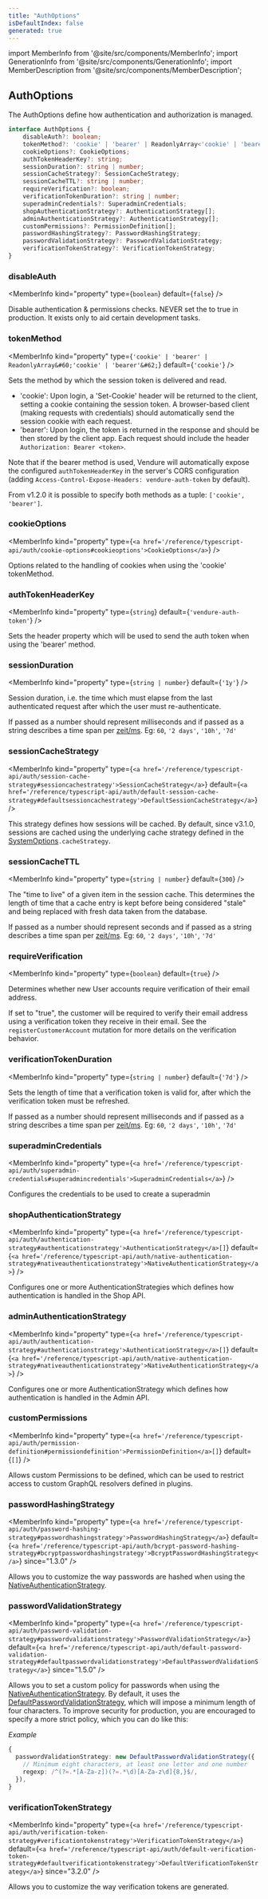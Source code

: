 ```yaml
---
title: "AuthOptions"
isDefaultIndex: false
generated: true
---
```

<!-- This file was generated from the Vendure source. Do not modify. Instead, re-run the "docs:build" script -->
import MemberInfo from '@site/src/components/MemberInfo';
import GenerationInfo from '@site/src/components/GenerationInfo';
import MemberDescription from '@site/src/components/MemberDescription';


## AuthOptions

<GenerationInfo sourceFile="packages/core/src/config/vendure-config.ts" sourceLine="335" packageName="@vendure/core" />

The AuthOptions define how authentication and authorization is managed.

```ts title="Signature"
interface AuthOptions {
    disableAuth?: boolean;
    tokenMethod?: 'cookie' | 'bearer' | ReadonlyArray<'cookie' | 'bearer'>;
    cookieOptions?: CookieOptions;
    authTokenHeaderKey?: string;
    sessionDuration?: string | number;
    sessionCacheStrategy?: SessionCacheStrategy;
    sessionCacheTTL?: string | number;
    requireVerification?: boolean;
    verificationTokenDuration?: string | number;
    superadminCredentials?: SuperadminCredentials;
    shopAuthenticationStrategy?: AuthenticationStrategy[];
    adminAuthenticationStrategy?: AuthenticationStrategy[];
    customPermissions?: PermissionDefinition[];
    passwordHashingStrategy?: PasswordHashingStrategy;
    passwordValidationStrategy?: PasswordValidationStrategy;
    verificationTokenStrategy?: VerificationTokenStrategy;
}
```

<div className="members-wrapper">

### disableAuth

<MemberInfo kind="property" type={`boolean`} default={`false`}   />

Disable authentication & permissions checks.
NEVER set the to true in production. It exists
only to aid certain development tasks.
### tokenMethod

<MemberInfo kind="property" type={`'cookie' | 'bearer' | ReadonlyArray&#60;'cookie' | 'bearer'&#62;`} default={`'cookie'`}   />

Sets the method by which the session token is delivered and read.

* 'cookie': Upon login, a 'Set-Cookie' header will be returned to the client, setting a
  cookie containing the session token. A browser-based client (making requests with credentials)
  should automatically send the session cookie with each request.
* 'bearer': Upon login, the token is returned in the response and should be then stored by the
  client app. Each request should include the header `Authorization: Bearer <token>`.

Note that if the bearer method is used, Vendure will automatically expose the configured
`authTokenHeaderKey` in the server's CORS configuration (adding `Access-Control-Expose-Headers: vendure-auth-token`
by default).

From v1.2.0 it is possible to specify both methods as a tuple: `['cookie', 'bearer']`.
### cookieOptions

<MemberInfo kind="property" type={`<a href='/reference/typescript-api/auth/cookie-options#cookieoptions'>CookieOptions</a>`}   />

Options related to the handling of cookies when using the 'cookie' tokenMethod.
### authTokenHeaderKey

<MemberInfo kind="property" type={`string`} default={`'vendure-auth-token'`}   />

Sets the header property which will be used to send the auth token when using the 'bearer' method.
### sessionDuration

<MemberInfo kind="property" type={`string | number`} default={`'1y'`}   />

Session duration, i.e. the time which must elapse from the last authenticated request
after which the user must re-authenticate.

If passed as a number should represent milliseconds and if passed as a string describes a time span per
[zeit/ms](https://github.com/zeit/ms.js).  Eg: `60`, `'2 days'`, `'10h'`, `'7d'`
### sessionCacheStrategy

<MemberInfo kind="property" type={`<a href='/reference/typescript-api/auth/session-cache-strategy#sessioncachestrategy'>SessionCacheStrategy</a>`} default={`<a href='/reference/typescript-api/auth/default-session-cache-strategy#defaultsessioncachestrategy'>DefaultSessionCacheStrategy</a>`}   />

This strategy defines how sessions will be cached. By default, since v3.1.0, sessions are cached using
the underlying cache strategy defined in the <a href='/reference/typescript-api/configuration/system-options#systemoptions'>SystemOptions</a>`.cacheStrategy`.
### sessionCacheTTL

<MemberInfo kind="property" type={`string | number`} default={`300`}   />

The "time to live" of a given item in the session cache. This determines the length of time that a cache entry
is kept before being considered "stale" and being replaced with fresh data taken from the database.

If passed as a number should represent seconds and if passed as a string describes a time span per
[zeit/ms](https://github.com/zeit/ms.js). Eg: `60`, `'2 days'`, `'10h'`, `'7d'`
### requireVerification

<MemberInfo kind="property" type={`boolean`} default={`true`}   />

Determines whether new User accounts require verification of their email address.

If set to "true", the customer will be required to verify their email address using a verification token
they receive in their email. See the `registerCustomerAccount` mutation for more details on the verification behavior.
### verificationTokenDuration

<MemberInfo kind="property" type={`string | number`} default={`'7d'`}   />

Sets the length of time that a verification token is valid for, after which the verification token must be refreshed.

If passed as a number should represent milliseconds and if passed as a string describes a time span per
[zeit/ms](https://github.com/zeit/ms.js).  Eg: `60`, `'2 days'`, `'10h'`, `'7d'`
### superadminCredentials

<MemberInfo kind="property" type={`<a href='/reference/typescript-api/auth/superadmin-credentials#superadmincredentials'>SuperadminCredentials</a>`}   />

Configures the credentials to be used to create a superadmin
### shopAuthenticationStrategy

<MemberInfo kind="property" type={`<a href='/reference/typescript-api/auth/authentication-strategy#authenticationstrategy'>AuthenticationStrategy</a>[]`} default={`<a href='/reference/typescript-api/auth/native-authentication-strategy#nativeauthenticationstrategy'>NativeAuthenticationStrategy</a>`}   />

Configures one or more AuthenticationStrategies which defines how authentication
is handled in the Shop API.
### adminAuthenticationStrategy

<MemberInfo kind="property" type={`<a href='/reference/typescript-api/auth/authentication-strategy#authenticationstrategy'>AuthenticationStrategy</a>[]`} default={`<a href='/reference/typescript-api/auth/native-authentication-strategy#nativeauthenticationstrategy'>NativeAuthenticationStrategy</a>`}   />

Configures one or more AuthenticationStrategy which defines how authentication
is handled in the Admin API.
### customPermissions

<MemberInfo kind="property" type={`<a href='/reference/typescript-api/auth/permission-definition#permissiondefinition'>PermissionDefinition</a>[]`} default={`[]`}   />

Allows custom Permissions to be defined, which can be used to restrict access to custom
GraphQL resolvers defined in plugins.
### passwordHashingStrategy

<MemberInfo kind="property" type={`<a href='/reference/typescript-api/auth/password-hashing-strategy#passwordhashingstrategy'>PasswordHashingStrategy</a>`} default={`<a href='/reference/typescript-api/auth/bcrypt-password-hashing-strategy#bcryptpasswordhashingstrategy'>BcryptPasswordHashingStrategy</a>`}  since="1.3.0"  />

Allows you to customize the way passwords are hashed when using the <a href='/reference/typescript-api/auth/native-authentication-strategy#nativeauthenticationstrategy'>NativeAuthenticationStrategy</a>.
### passwordValidationStrategy

<MemberInfo kind="property" type={`<a href='/reference/typescript-api/auth/password-validation-strategy#passwordvalidationstrategy'>PasswordValidationStrategy</a>`} default={`<a href='/reference/typescript-api/auth/default-password-validation-strategy#defaultpasswordvalidationstrategy'>DefaultPasswordValidationStrategy</a>`}  since="1.5.0"  />

Allows you to set a custom policy for passwords when using the <a href='/reference/typescript-api/auth/native-authentication-strategy#nativeauthenticationstrategy'>NativeAuthenticationStrategy</a>.
By default, it uses the <a href='/reference/typescript-api/auth/default-password-validation-strategy#defaultpasswordvalidationstrategy'>DefaultPasswordValidationStrategy</a>, which will impose a minimum length
of four characters. To improve security for production, you are encouraged to specify a more strict
policy, which you can do like this:

*Example*

```ts
{
  passwordValidationStrategy: new DefaultPasswordValidationStrategy({
    // Minimum eight characters, at least one letter and one number
    regexp: /^(?=.*[A-Za-z])(?=.*\d)[A-Za-z\d]{8,}$/,
  }),
}
```
### verificationTokenStrategy

<MemberInfo kind="property" type={`<a href='/reference/typescript-api/auth/verification-token-strategy#verificationtokenstrategy'>VerificationTokenStrategy</a>`} default={`<a href='/reference/typescript-api/auth/default-verification-token-strategy#defaultverificationtokenstrategy'>DefaultVerificationTokenStrategy</a>`}  since="3.2.0"  />

Allows you to customize the way verification tokens are generated.


</div>
